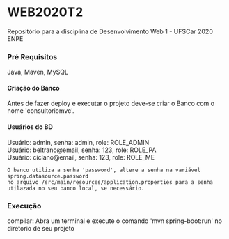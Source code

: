 # WEB2020T2
Repositório para a disciplina de Desenvolvimento Web 1 - UFSCar 2020 ENPE




### Pré Requisitos

Java, Maven, MySQL

#### Criação do Banco
Antes de fazer deploy e executar o projeto deve-se criar o Banco com o nome 'consultoriomvc'.

#### Usuários do BD
Usuário: admin, senha: admin, role: ROLE_ADMIN   
Usuário: beltrano@email, senha: 123, role: ROLE_PA  
Usuário: ciclano@email, senha: 123, role: ROLE_ME            

```
O banco utiliza a senha 'password', altere a senha na variável spring.datasource.password 
no arquivo /src/main/resources/application.properties para a senha utilazada no seu banco local, se necessário.
```
### Execução
compilar:
  Abra um terminal e execute o comando
  'mvn spring-boot:run' no diretorio de seu projeto


